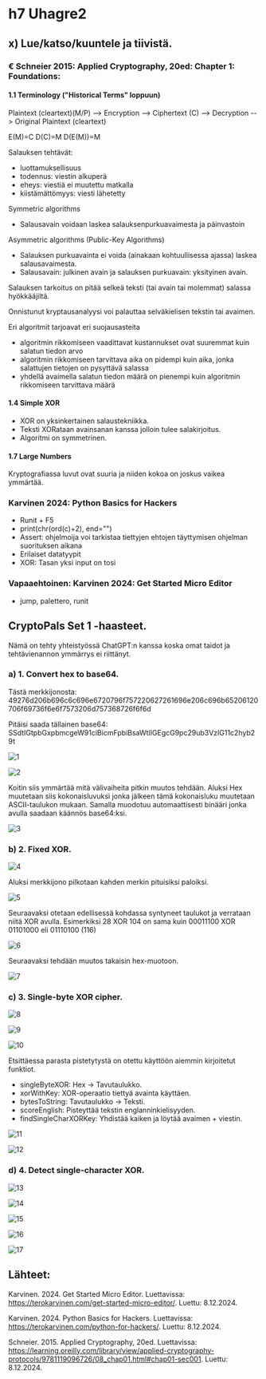 # h7 Uhagre2

## x) Lue/katso/kuuntele ja tiivistä. 

### € Schneier 2015: Applied Cryptography, 20ed: Chapter 1: Foundations:

#### 1.1 Terminology ("Historical Terms" loppuun)

Plaintext (cleartext)(M/P) --> Encryption --> Ciphertext (C) --> Decryption --> Original Plaintext (cleartext)

E(M)=C
D(C)=M
D(E(M))=M

Salauksen tehtävät:
- luottamuksellisuus
- todennus: viestin alkuperä 
- eheys: viestiä ei muutettu matkalla
- kiistämättömyys: viesti lähetetty

Symmetric algorithms
- Salausavain voidaan laskea salauksenpurkuavaimesta ja päinvastoin

Asymmetric algorithms (Public-Key Algorithms)
- Salauksen purkuavainta ei voida (ainakaan kohtuullisessa ajassa) laskea salausavaimesta.
- Salausavain: julkinen avain ja salauksen purkuavain: yksityinen avain.

Salauksen tarkoitus on pitää selkeä teksti (tai avain tai molemmat) salassa hyökkääjiltä.

Onnistunut kryptausanalyysi voi palauttaa selväkielisen tekstin tai avaimen.

Eri algoritmit tarjoavat eri suojausasteita
- algoritmin rikkomiseen vaadittavat kustannukset ovat suuremmat kuin salatun tiedon arvo
- algoritmin rikkomiseen tarvittava aika on pidempi kuin aika, jonka salattujen tietojen on pysyttävä salassa
- yhdellä avaimella salatun tiedon määrä on pienempi kuin algoritmin rikkomiseen tarvittava määrä

#### 1.4 Simple XOR

- XOR on yksinkertainen salaustekniikka.
- Teksti XORataan avainsanan kanssa jolloin tulee salakirjoitus. 
- Algoritmi on symmetrinen.

#### 1.7 Large Numbers

Kryptografiassa luvut ovat suuria ja niiden kokoa on joskus vaikea ymmärtää.

### Karvinen 2024: Python Basics for Hackers

- Runit + F5
- print(chr(ord(c)+2), end="")
- Assert: ohjelmoija voi tarkistaa tiettyjen ehtojen täyttymisen ohjelman suorituksen aikana
- Erilaiset datatyypit
- XOR: Tasan yksi input on tosi

### Vapaaehtoinen: Karvinen 2024: Get Started Micro Editor

- jump, palettero, runit 

## CryptoPals Set 1 -haasteet.

Nämä on tehty yhteistyössä ChatGPT:n kanssa koska omat taidot ja tehtävienannon ymmärrys ei riittänyt.

### a) 1. Convert hex to base64.

Tästä merkkijonosta:
49276d206b696c6c696e6720796f757220627261696e206c696b65206120706f69736f6e6f7573206d757368726f6f6d

Pitäisi saada tällainen base64:
SSdtIGtpbGxpbmcgeW91ciBicmFpbiBsaWtlIGEgcG9pc29ub3VzIG11c2hyb29t

![1](https://github.com/user-attachments/assets/70eb22b3-d957-46e7-aa27-8d114d2955a0)

![2](https://github.com/user-attachments/assets/e6b92d63-11c0-4cb8-a65b-b6266640bba0)

Koitin siis ymmärtää mitä välivaiheita pitkin muutos tehdään. Aluksi Hex muutetaan siis kokonaisluvuksi jonka jälkeen tämä kokonaisluku muutetaan ASCII-taulukon mukaan. Samalla muodotuu automaattisesti binääri jonka avulla saadaan käännös base64:ksi.

![3](https://github.com/user-attachments/assets/987cc320-62fd-4507-935c-8ba7eb5aaa87)


### b) 2. Fixed XOR.

![4](https://github.com/user-attachments/assets/7231b7b0-3bfb-44cd-ac8d-1b1e2d7e7e4c)

Aluksi merkkijono pilkotaan kahden merkin pituisiksi paloiksi. 

![5](https://github.com/user-attachments/assets/3986f386-79f7-4395-b49d-8d9c5683a884)

Seuraavaksi otetaan edellisessä kohdassa syntyneet taulukot ja verrataan niitä XOR avulla. Esimerkiksi 28 XOR 104 on sama kuin 00011100 XOR 01101000  eli 01110100 (116)

![6](https://github.com/user-attachments/assets/8ae51722-a7ce-45d3-a24c-0a132e8fe67c)

Seuraavaksi tehdään muutos takaisin hex-muotoon.

![7](https://github.com/user-attachments/assets/b17f739a-40c4-4aee-b529-1e5da79f8297)

### c) 3. Single-byte XOR cipher.

![8](https://github.com/user-attachments/assets/fb61160a-2004-4e63-8934-eb946d4788e9)

![9](https://github.com/user-attachments/assets/f32c8e6e-bae0-4ce4-8245-f56aaf3c9672)

![10](https://github.com/user-attachments/assets/0c01681b-0c9c-4057-8878-f381365f0434)

Etsittäessa parasta pistetytystä on otettu käyttöön aiemmin kirjoitetut funktiot. 
- singleByteXOR: Hex → Tavutaulukko.
- xorWithKey: XOR-operaatio tiettyä avainta käyttäen.
- bytesToString: Tavutaulukko → Teksti.
- scoreEnglish: Pisteyttää tekstin englanninkielisyyden.
- findSingleCharXORKey: Yhdistää kaiken ja löytää avaimen + viestin.

![11](https://github.com/user-attachments/assets/6a85b335-6911-490f-9c23-203703d9d7e7)

![12](https://github.com/user-attachments/assets/dcecdb6a-c54f-4924-a63a-e91362a2cb31)


### d) 4. Detect single-character XOR.

![13](https://github.com/user-attachments/assets/37f504a7-c94c-4f90-b03c-8e34b52f442b)

![14](https://github.com/user-attachments/assets/378aeb86-6936-404d-8ab0-9ee5f5987ff3)

![15](https://github.com/user-attachments/assets/4e69dfd7-2992-42b2-91fc-19f6e5102ae4)

![16](https://github.com/user-attachments/assets/76a6e4b7-0e54-4ccb-be9e-4c21330627d1)

![17](https://github.com/user-attachments/assets/9dc14527-2c66-4da0-b706-c9d4dcb46769)


## Lähteet:

Karvinen. 2024. Get Started Micro Editor. Luettavissa: https://terokarvinen.com/get-started-micro-editor/. Luettu: 8.12.2024.

Karvinen. 2024. Python Basics for Hackers. Luettavissa: https://terokarvinen.com/python-for-hackers/. Luettu: 8.12.2024.

Schneier. 2015. Applied Cryptography, 20ed. Luettavissa: https://learning.oreilly.com/library/view/applied-cryptography-protocols/9781119096726/08_chap01.html#chap01-sec001. Luettu: 8.12.2024.

